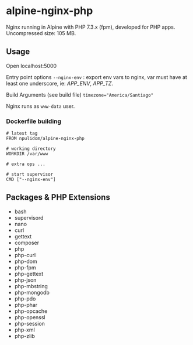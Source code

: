 alpine-nginx-php
================

Nginx running in Alpine with PHP 7.3.x (fpm), developed for PHP apps.
Uncompressed size: 105 MB.

## Usage

<!-- Run Container [local exposed port **8080**]
`docker run -p 8080:80 -d npulidom/alpine-nginx-php` -->
Open localhost:5000

Entry point options
`--nginx-env` : export env vars to nginx, var must have at least one underscore, ie: *APP_ENV*, *APP_TZ*.

Build Arguments (see build file)
`timezone="America/Santiago"`

Nginx runs as `www-data` user.

### Dockerfile building

```docker
# latest tag
FROM npulidom/alpine-nginx-php

# working directory
WORKDIR /var/www

# extra ops ...

# start supervisor
CMD ["--nginx-env"]
```

## Packages & PHP Extensions

- bash
- supervisord
- nano
- curl
- gettext
- composer
- php
- php-curl
- php-dom
- php-fpm
- php-gettext
- php-json
- php-mbstring
- php-mongodb
- php-pdo
- php-phar
- php-opcache
- php-openssl
- php-session
- php-xml
- php-zlib
